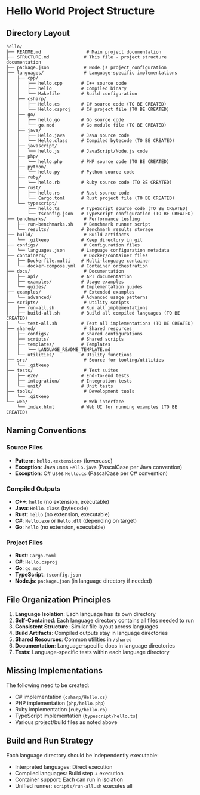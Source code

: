 # Hello World Project Structure

## Directory Layout

```
hello/
├── README.md                 # Main project documentation
├── STRUCTURE.md             # This file - project structure documentation
├── package.json             # Node.js project configuration
├── languages/               # Language-specific implementations
│   ├── cpp/
│   │   ├── hello.cpp       # C++ source code
│   │   ├── hello           # Compiled binary
│   │   └── Makefile        # Build configuration
│   ├── csharp/
│   │   ├── Hello.cs        # C# source code (TO BE CREATED)
│   │   └── Hello.csproj    # C# project file (TO BE CREATED)
│   ├── go/
│   │   ├── hello.go        # Go source code
│   │   └── go.mod          # Go module file (TO BE CREATED)
│   ├── java/
│   │   ├── Hello.java      # Java source code
│   │   └── Hello.class     # Compiled bytecode (TO BE CREATED)
│   ├── javascript/
│   │   └── hello.js        # JavaScript/Node.js code
│   ├── php/
│   │   └── hello.php       # PHP source code (TO BE CREATED)
│   ├── python/
│   │   └── hello.py        # Python source code
│   ├── ruby/
│   │   └── hello.rb        # Ruby source code (TO BE CREATED)
│   ├── rust/
│   │   ├── hello.rs        # Rust source code
│   │   └── Cargo.toml      # Rust project file (TO BE CREATED)
│   └── typescript/
│       ├── hello.ts        # TypeScript source code (TO BE CREATED)
│       └── tsconfig.json   # TypeScript configuration (TO BE CREATED)
├── benchmarks/              # Performance testing
│   ├── run-benchmarks.sh    # Benchmark runner script
│   └── results/            # Benchmark results storage
├── build/                   # Build artifacts
│   └── .gitkeep            # Keep directory in git
├── configs/                 # Configuration files
│   └── languages.json      # Language configuration metadata
├── containers/              # Docker/container files
│   ├── Dockerfile.multi    # Multi-language container
│   └── docker-compose.yml  # Container orchestration
├── docs/                    # Documentation
│   ├── api/                # API documentation
│   ├── examples/           # Usage examples
│   └── guides/             # Implementation guides
├── examples/                # Extended examples
│   └── advanced/           # Advanced usage patterns
├── scripts/                 # Utility scripts
│   ├── run-all.sh          # Run all implementations
│   ├── build-all.sh        # Build all compiled languages (TO BE CREATED)
│   └── test-all.sh         # Test all implementations (TO BE CREATED)
├── shared/                  # Shared resources
│   ├── configs/            # Shared configurations
│   ├── scripts/            # Shared scripts
│   ├── templates/          # Templates
│   │   └── LANGUAGE_README_TEMPLATE.md
│   └── utilities/          # Utility functions
├── src/                     # Source for tooling/utilities
│   └── .gitkeep
├── tests/                   # Test suites
│   ├── e2e/                # End-to-end tests
│   ├── integration/        # Integration tests
│   └── unit/               # Unit tests
├── tools/                   # Development tools
│   └── .gitkeep
└── web/                     # Web interface
    └── index.html          # Web UI for running examples (TO BE CREATED)
```

## Naming Conventions

### Source Files
- **Pattern**: `hello.<extension>` (lowercase)
- **Exception**: Java uses `Hello.java` (PascalCase per Java convention)
- **Exception**: C# uses `Hello.cs` (PascalCase per C# convention)

### Compiled Outputs
- **C++**: `hello` (no extension, executable)
- **Java**: `Hello.class` (bytecode)
- **Rust**: `hello` (no extension, executable)
- **C#**: `Hello.exe` or `Hello.dll` (depending on target)
- **Go**: `hello` (no extension, executable)

### Project Files
- **Rust**: `Cargo.toml`
- **C#**: `Hello.csproj`
- **Go**: `go.mod`
- **TypeScript**: `tsconfig.json`
- **Node.js**: `package.json` (in language directory if needed)

## File Organization Principles

1. **Language Isolation**: Each language has its own directory
2. **Self-Contained**: Each language directory contains all files needed to run
3. **Consistent Structure**: Similar file layout across languages
4. **Build Artifacts**: Compiled outputs stay in language directories
5. **Shared Resources**: Common utilities in `/shared`
6. **Documentation**: Language-specific docs in language directories
7. **Tests**: Language-specific tests within each language directory

## Missing Implementations

The following need to be created:
- C# implementation (`csharp/Hello.cs`)
- PHP implementation (`php/hello.php`)
- Ruby implementation (`ruby/hello.rb`)
- TypeScript implementation (`typescript/hello.ts`)
- Various project/build files as noted above

## Build and Run Strategy

Each language directory should be independently executable:
- Interpreted languages: Direct execution
- Compiled languages: Build step + execution
- Container support: Each can run in isolation
- Unified runner: `scripts/run-all.sh` executes all